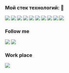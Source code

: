 ### Мой стек технологий: 👋

<img src="https://img.shields.io/badge/Spring-black?style=for-the-badge&logo=Spring&logoColor=ЦВЕТ ЛОГОТИПА"/> <img src="https://img.shields.io/badge/Spring boot-black?style=for-the-badge&logo=Spring Boot&logoColor=ЦВЕТ ЛОГОТИПА"/> <img src="https://img.shields.io/badge/Spring Security-black?style=for-the-badge&logo=Spring Security&logoColor=ЦВЕТ ЛОГОТИПА"/> <img src="https://img.shields.io/badge/Thymeleaf-black?style=for-the-badge&logo=Thymeleaf&logoColor=ЦВЕТ ЛОГОТИПА"/> <img src="https://img.shields.io/badge/Docker-black?style=for-the-badge&logo=Docker&logoColor=ЦВЕТ ЛОГОТИПА"/> 
<img src="https://img.shields.io/badge/PostgreSQL-black?style=for-the-badge&logo=PostgreSQL&logoColor=ЦВЕТ ЛОГОТИПА"/> 
<img src="https://img.shields.io/badge/MySQL-black?style=for-the-badge&logo=MySQL&logoColor=ЦВЕТ ЛОГОТИПА"/>
<img src="https://img.shields.io/badge/Hibernate-black?style=for-the-badge&logo=Hibernate&logoColor=ЦВЕТ ЛОГОТИПА"/> 
<img src="https://img.shields.io/badge/Amazon AWS-black?style=for-the-badge&logo=Amazon AWS&logoColor=yellow"/> 
<img src="https://img.shields.io/badge/Amazon S3-black?style=for-the-badge&logo=Amazon S3&logoColor=ЦВЕТ ЛОГОТИПА"/>

### Follow me 
<img src="https://img.shields.io/badge/LinkedIn-blue?style=for-the-badge&logo=LinkedIn&logoColor=ЦВЕТ ЛОГОТИПА"/> <img src="https://img.shields.io/badge/GitHub-black?style=for-the-badge&logo=GitHub&logoColor=ЦВЕТ ЛОГОТИПА"/>

### Work place
<img src="https://img.shields.io/badge/Peaksoft-blue?style=for-the-badge&logo=Workplace&logoColor=ЦВЕТ ЛОГОТИПА"/>

